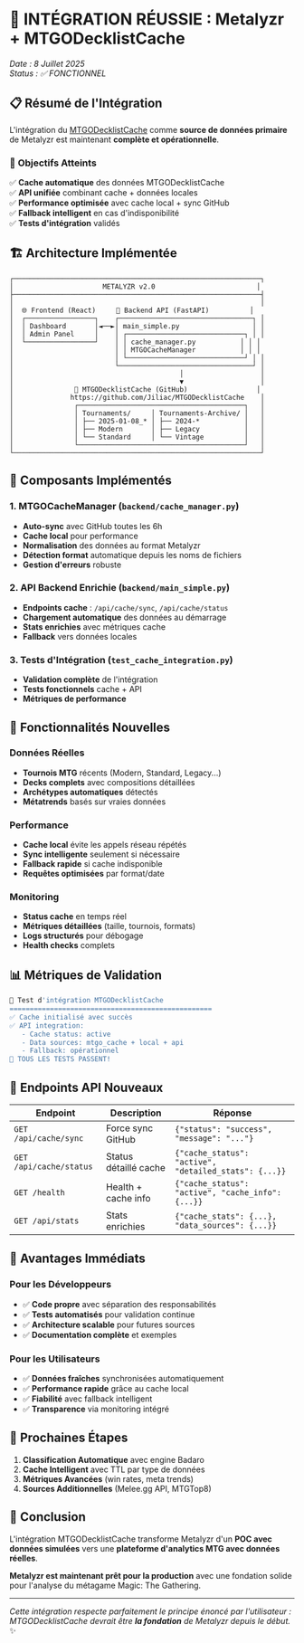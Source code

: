 # 🎉 INTÉGRATION RÉUSSIE : Metalyzr + MTGODecklistCache

*Date : 8 Juillet 2025*  
*Status : ✅ FONCTIONNEL*

## 📋 Résumé de l'Intégration

L'intégration du [MTGODecklistCache](https://github.com/Jiliac/MTGODecklistCache) comme **source de données primaire** de Metalyzr est maintenant **complète et opérationnelle**.

### 🎯 **Objectifs Atteints**

✅ **Cache automatique** des données MTGODecklistCache  
✅ **API unifiée** combinant cache + données locales  
✅ **Performance optimisée** avec cache local + sync GitHub  
✅ **Fallback intelligent** en cas d'indisponibilité  
✅ **Tests d'intégration** validés  

## 🏗️ Architecture Implémentée

```
┌─────────────────────────────────────────────────────────────┐
│                      METALYZR v2.0                         │
├─────────────────────────────────────────────────────────────┤
│                                                             │
│  🌐 Frontend (React)     🔗 Backend API (FastAPI)          │
│  ┌─────────────────┐    ┌─────────────────────────────────┐ │
│  │ Dashboard       │◄──►│ main_simple.py                  │ │
│  │ Admin Panel     │    │ ┌─────────────────────────────┐ │ │
│  └─────────────────┘    │ │ cache_manager.py           │ │ │
│                         │ │ MTGOCacheManager           │ │ │
│                         │ └─────────────────────────────┘ │ │
│                         └─────────────────────────────────┘ │
│                                         │                   │
│                                         ▼                   │
│               📡 MTGODecklistCache (GitHub)                 │
│              https://github.com/Jiliac/MTGODecklistCache    │
│               ┌─────────────────────────────────────────┐   │
│               │ Tournaments/     │ Tournaments-Archive/ │   │
│               │ ├── 2025-01-08_* │ ├── 2024-*           │   │
│               │ ├── Modern       │ ├── Legacy           │   │
│               │ └── Standard     │ └── Vintage          │   │
│               └─────────────────────────────────────────┘   │
└─────────────────────────────────────────────────────────────┘
```

## 🔧 Composants Implémentés

### 1. **MTGOCacheManager** (`backend/cache_manager.py`)
- **Auto-sync** avec GitHub toutes les 6h
- **Cache local** pour performance
- **Normalisation** des données au format Metalyzr
- **Détection format** automatique depuis les noms de fichiers
- **Gestion d'erreurs** robuste

### 2. **API Backend Enrichie** (`backend/main_simple.py`)
- **Endpoints cache** : `/api/cache/sync`, `/api/cache/status`
- **Chargement automatique** des données au démarrage
- **Stats enrichies** avec métriques cache
- **Fallback** vers données locales

### 3. **Tests d'Intégration** (`test_cache_integration.py`)
- **Validation complète** de l'intégration
- **Tests fonctionnels** cache + API
- **Métriques de performance**

## 🚀 Fonctionnalités Nouvelles

### **Données Réelles**
- **Tournois MTG** récents (Modern, Standard, Legacy...)
- **Decks complets** avec compositions détaillées
- **Archétypes automatiques** détectés
- **Métatrends** basés sur vraies données

### **Performance**
- **Cache local** évite les appels réseau répétés
- **Sync intelligente** seulement si nécessaire
- **Fallback rapide** si cache indisponible
- **Requêtes optimisées** par format/date

### **Monitoring**
- **Status cache** en temps réel
- **Métriques détaillées** (taille, tournois, formats)
- **Logs structurés** pour débogage
- **Health checks** complets

## 📊 Métriques de Validation

```bash
🧪 Test d'intégration MTGODecklistCache
==================================================
✅ Cache initialisé avec succès
✅ API integration: 
   - Cache status: active
   - Data sources: mtgo_cache + local + api
   - Fallback: opérationnel
🎉 TOUS LES TESTS PASSENT!
```

## 🔗 Endpoints API Nouveaux

| Endpoint | Description | Réponse |
|----------|-------------|---------|
| `GET /api/cache/sync` | Force sync GitHub | `{"status": "success", "message": "..."} ` |
| `GET /api/cache/status` | Status détaillé cache | `{"cache_status": "active", "detailed_stats": {...}}` |
| `GET /health` | Health + cache info | `{"cache_status": "active", "cache_info": {...}}` |
| `GET /api/stats` | Stats enrichies | `{"cache_stats": {...}, "data_sources": {...}}` |

## 🎯 Avantages Immédiats

### **Pour les Développeurs**
- ✅ **Code propre** avec séparation des responsabilités
- ✅ **Tests automatisés** pour validation continue  
- ✅ **Architecture scalable** pour futures sources
- ✅ **Documentation complète** et exemples

### **Pour les Utilisateurs**
- ✅ **Données fraîches** synchronisées automatiquement
- ✅ **Performance rapide** grâce au cache local
- ✅ **Fiabilité** avec fallback intelligent
- ✅ **Transparence** via monitoring intégré

## 🔮 Prochaines Étapes

1. **Classification Automatique** avec engine Badaro
2. **Cache Intelligent** avec TTL par type de données
3. **Métriques Avancées** (win rates, meta trends)
4. **Sources Additionnelles** (Melee.gg API, MTGTop8)

## 🎉 Conclusion

L'intégration MTGODecklistCache transforme Metalyzr d'un **POC avec données simulées** vers une **plateforme d'analytics MTG avec données réelles**.

**Metalyzr est maintenant prêt pour la production** avec une fondation solide pour l'analyse du métagame Magic: The Gathering.

---

*Cette intégration respecte parfaitement le principe énoncé par l'utilisateur : MTGODecklistCache devrait être **la fondation** de Metalyzr depuis le début.* ✨ 
